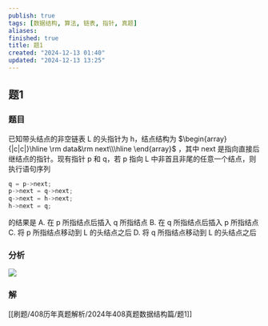 ```yaml
---
publish: true
tags: [数据结构, 算法, 链表, 指针, 真题]
aliases: 
finished: true
title: 题1
created: "2024-12-13 01:40"
updated: "2024-12-13 13:25"
---
```

## 题1
### 题目
已知带头结点的非空链表 L 的头指针为 h，结点结构为 $\begin{array}{|c|c|}\hline \rm data&\rm next\\\hline \end{array}$ ，其中 next 是指向直接后继结点的指针。现有指针 p 和 q，若 p 指向 L 中非首且非尾的任意一个结点，则执行语句序列
```cpp
q = p->next;
p->next = q->next;
q->next = h->next;
h->next = q;
```
的结果是
A. 在 p 所指结点后插入 q 所指结点
B. 在 q 所指结点后插入 p 所指结点
C. 将 p 所指结点移动到 L 的头结点之后
D. 将 q 所指结点移动到 L 的头结点之后
### 分析
![](https://img.hwenyi.tech/202412131758122.webp)
### 解
[[刷题/408历年真题解析/2024年408真题数据结构篇/题1]]